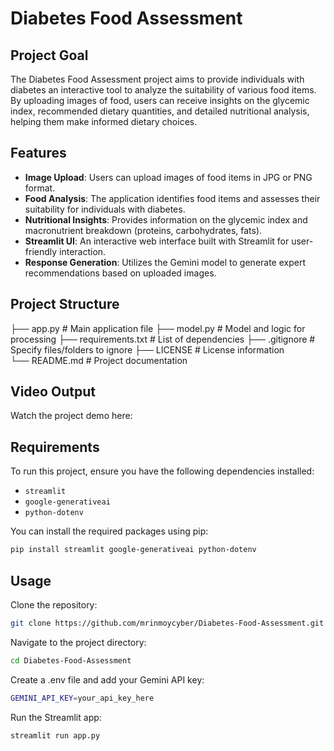 # Diabetes Food Assessment

## Project Goal
The Diabetes Food Assessment project aims to provide individuals with diabetes an interactive tool to analyze the suitability of various food items. By uploading images of food, users can receive insights on the glycemic index, recommended dietary quantities, and detailed nutritional analysis, helping them make informed dietary choices.

## Features
- **Image Upload**: Users can upload images of food items in JPG or PNG format.
- **Food Analysis**: The application identifies food items and assesses their suitability for individuals with diabetes.
- **Nutritional Insights**: Provides information on the glycemic index and macronutrient breakdown (proteins, carbohydrates, fats).
- **Streamlit UI**: An interactive web interface built with Streamlit for user-friendly interaction.
- **Response Generation**: Utilizes the Gemini model to generate expert recommendations based on uploaded images.

## Project Structure
├── app.py               # Main application file
├── model.py             # Model and logic for processing
├── requirements.txt     # List of dependencies 
├── .gitignore           # Specify files/folders to ignore
├── LICENSE              # License information        
└── README.md            # Project documentation

## Video Output
Watch the project demo here:

## Requirements
To run this project, ensure you have the following dependencies installed:

- `streamlit`
- `google-generativeai`
- `python-dotenv`

You can install the required packages using pip:

```bash
pip install streamlit google-generativeai python-dotenv
```
## Usage 
Clone the repository:
```bash
git clone https://github.com/mrinmoycyber/Diabetes-Food-Assessment.git
```
Navigate to the project directory:
```bash
cd Diabetes-Food-Assessment
```
Create a .env file and add your Gemini API key:
```bash
GEMINI_API_KEY=your_api_key_here
```
Run the Streamlit app:
```bash
streamlit run app.py
```


